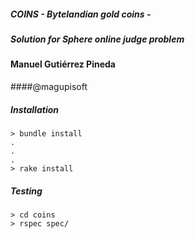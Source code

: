 ##### COINS - Bytelandian gold coins -
##### Solution for Sphere online judge problem

#### Manuel Gutiérrez Pineda
####@magupisoft


##### Installation

	> bundle install
	.
	.
	.
	> rake install
##### Testing
	> cd coins
	> rspec spec/
	